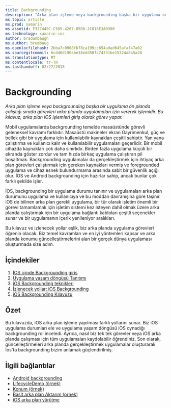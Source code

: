 ```yaml
---
title: Backgrounding
description: "Arka plan işleme veya backgrounding başka bir uygulama ön planda çalıştığı sırada görevleri arka planda uygulamaları izin vererek işlemidir. Bu kılavuz, arka plan iOS işlemleri giriş olarak görev yapar."
ms.topic: article
ms.prod: xamarin
ms.assetid: F377440C-C5D9-4267-85D8-2C816E3A0300
ms.technology: xamarin-ios
author: bradumbaugh
ms.author: brumbaug
ms.openlocfilehash: 2bba7c0908fb78ca199cc654adad645afaf47a02
ms.sourcegitcommit: 6cd40d190abe38edd50fc74331be15324a845a28
ms.translationtype: MT
ms.contentlocale: tr-TR
ms.lasthandoff: 02/27/2018
---
```

# <a name="backgrounding"></a>Backgrounding

_Arka plan işleme veya backgrounding başka bir uygulama ön planda çalıştığı sırada görevleri arka planda uygulamaları izin vererek işlemidir. Bu kılavuz, arka plan iOS işlemleri giriş olarak görev yapar._

Mobil uygulamalarda backgrounding temelde masaüstünde görevli geleneksel kavramı farklıdır. Masaüstü makineler ekran Gayrimenkul, güç ve bellek gibi bir uygulama için kullanılabilir kaynakları çeşitli sahiptir. Yan yana çalıştırma ve kullanıcı kalır ve kullanılabilir uygulamaları geçerlidir. Bir mobil cihazda kaynakları çok daha sınırlıdır. Birden fazla uygulama küçük bir ekranda göster zordur ve tam hızda birkaç uygulama çalıştıran pil boşaltmak. Backgrounding uygulamalar da gerçekleştirmek için ihtiyaç arka plan görevleri çalıştırmak için gereken kaynakları vermiş ve foregrounded uygulama ve cihaz esnek bulundurmama arasında sabit bir güvenlik açığı olur. İOS ve Android backgrounding için hazırlar sahip, ancak bunlar çok farklı şekilde işler.

İOS, backgrounding bir uygulama durumu tanınır ve uygulamaları arka plan durumunu uygulama ve kullanıcıya ve bu moddan davranışına göre taşınır. iOS de bilinen arka plan gerekli uygulama, bir tür olarak işletim önemli bir görevi tamamlamak için işletim sistemi kez isteyen dahil olmak üzere arka planda çalıştırmak için bir uygulama bağlantı kabloları çeşitli seçenekler sunar ve bir uygulamanın içerik yenileniyor aralıkları.

Bu kılavuz ve izlenecek yollar eşlik, biz arka planda uygulama görevleri öğrenin olacak. Biz temel kavramları ve en iyi yöntemleri kapsar ve arka planda konumu güncelleştirmelerini alan bir gerçek dünya uygulaması oluşturmada size adım.

## <a name="contents"></a>İçindekiler

1.  [İOS içinde Backgrounding giriş](~/ios/app-fundamentals/backgrounding/introduction-to-backgrounding-in-ios.md)
1.  [Uygulama yaşam döngüsü Tanıtımı](~/ios/app-fundamentals/backgrounding/application-lifecycle-demo.md)
1.  [iOS Backgrounding teknikleri](~/ios/app-fundamentals/backgrounding/ios-backgrounding-techniques/index.md)
1.  [İzlenecek yollar: iOS Backgrounding](~/ios/app-fundamentals/backgrounding/ios-backgrounding-walkthroughs/index.md)
1.  [iOS Backgrounding Kılavuzu](~/ios/app-fundamentals/backgrounding/ios-backgrounding-guidance.md)

## <a name="summary"></a>Özet

Bu kılavuzda, iOS arka plan işleme yapılması farklı yollarını sunar. Biz iOS uygulama durumları ele ve uygulama yaşam döngüsü iOS oynadığı backgrounding rol inceledi. Ayrıca, nasıl biz tek tek görevler veya iOS arka planda çalışması için tüm uygulamaları kaydolabilir öğrendiniz. Son olarak, güncelleştirmeleri arka planda gerçekleştirmek uygulamalar oluşturarak İos'ta backgrounding bizim anlamak güçlendirilmiş.



## <a name="related-links"></a>İlgili bağlantılar

- [Android backgrounding](~/android/app-fundamentals/services/index.md)
- [LifecycleDemo (örnek)](https://developer.xamarin.com/samples/monotouch/LifecycleDemo/)
- [Konum (örnek)](https://developer.xamarin.com/samples/monotouch/Location/)
- [Basit arka plan Aktarım (örnek)](https://developer.xamarin.com/samples/monotouch/SimpleBackgroundTransfer/)
- [iOS arka plan yürütme](https://developer.apple.com/library/ios/documentation/iPhone/Conceptual/iPhoneOSProgrammingGuide/BackgroundExecution/BackgroundExecution.html)
